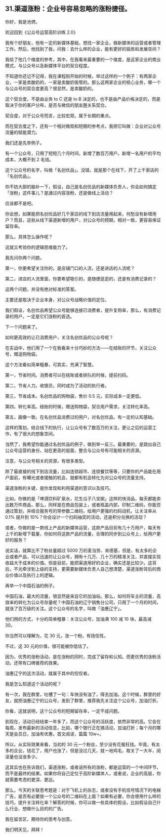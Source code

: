 ## 31.渠道涨粉：企业号容易忽略的涨粉捷径。
你好，我是池骋。


欢迎回到《公众号运营高阶训练 2.0》


我有个好朋友，他有一定的新媒体基础，想找一家企业，做新媒体的运营或者管理工作。然后，他找到了我，问我：去什么样的企业，能有更好的锻炼和发展空间？


我给了他几个维度的参考，其中，在我看来最重要的一个维度，是这家企业的商业模式，与公众号以及新媒体平台的契合程度。


不知道你还记不记得，我在课程刚开始的时候，举过这样的一个例子：有两家企业，一家是卖酸奶的，一家是卖酸奶吸管的。那么这两家企业的核心业务，哪一个与公众号的契合度更高？很显然，是卖酸奶的。


这个契合度，不是由业务 to C 还是 to B 决定的，也不是由产品价格决定的，而是取决于你的客户分布，是否与微信的朋友圈关系契合。


契合度，对于公众号而言，比较宏观，属于长期的重点。


而在契合度之下，还有一个相对微观和短期的参考点，我把它叫做：企业对公众号流量的赋能潜力。


我们还是先举例子。


有一个公众号，只用了短短几个月时间，新增了数百万用户。新增一名用户的平均成本，大概不到 2 毛钱。


这个公众号的名字，叫做「名创优品」。没错，就是那个在线下，开了上千家店的「名创优品」。


你不妨大胆的脑补一下，假设，自己是名创优品的新媒体负责人，你会如何搞定「涨粉」这件事儿？是通过内容涨粉，还是做线上活动？


应该都不是吧。


你会想，如果能把名创优品好几千家店的线下到店流量用起来，何愁没有新增用户？而且，这些从线下渠道新增的用户，对公众号的预期，相对一致，更容易保证留存率。


那么，具体怎么操作呢？


这就又考验你的逻辑思维能力了。


我先问你两个问题。


第一，你更希望关注你的，是店铺门口的人流，还是进店的人流呢？


第二，进店的人流里面，你更希望吸引的，是随便逛逛的，还是有消费记录的？


这两个问题，并没有绝对标准的答案。


主要还是取决于企业本身，对公众号战略价值的定位。


我们假设，名创优品希望公众号能够连接已消费者，提升复购率，那么，有消费记录的用户，一定是它们涨粉的首选。


下一个问题来了。


如何更高效的让已消费用户，关注名创优品的公众号呢？


在实战中，他们用了一个在我看来十分巧妙的方法——在结账的环节，关注公众号，赠送购物袋。


这个方法看似简单粗暴，可其实，充满了智慧。


第一，节省时间。消费者可以在结账或者排队的时候，提前扫码。


第二，节省人力。收银员，同时成为了活动的执行者。


第三，节省成本。名创优品的购物袋，售价 0.5 元，实际成本一定更低。


第四，转化率高。结账的时候，赠送购物袋，契合用户需求，关注转化率高。


第五，画像一致。在名创优品消费过的用户，对名创优品，有一定的认知基础。


这样的策划，结合线下的执行，让公众号有了数百万的关注，更让之后的运营工作，有了很大的想象空间。


当然了，我希望你能通过名创优品的例子，做到举一反三。最重要的，是跳出自己公众号运营的身份，站在更高的层面，整合与公众号有可能相关的资源。


注意，与公众号相关的资源，有很多类型。


除了最直接的线下到店流量，比如连锁超市、连锁餐饮等等，只要你的产品能在用户面前，有曝光或者接触的机会，就都有机会转化为对公众号的流量支持。


渠道涨粉的关键，是你发现和利用渠道的意识以及技巧。


比如，你做的是「啤酒饮料矿泉水，花生瓜子八宝粥」这样的快消品，每天都能卖出数万件商品，那么，同样是在商品包装上，或者瓶盖内部，印制二维码，你能否通过策划，并结合服务号的带参数二维码，给用户更强的扫码动机，让关注率从 0.1% 提升到 10%？你会设计一个扫码抽奖的活动，还是积分兑换的活动？


或者，你做的是一款线上产品的新媒体运营，这款产品目前有几十万用户，每天有上千的新增下载量，你如何将这款产品的流量，合理的同步到公众号上，给用户更好的服务？


说实话，就算比不了粉丝量超过 5000 万的麦当劳、肯德基，但是，有太多的企业或者产品，可以迅速的让公众号，拥有十几万、几十万的精准关注，并直接实现收益大于成本的价值。但是目前，能把渠道用好的企业，确实还是比较少。这背后，不光牵涉到上级的支持，更需要新媒体负责人自己想清楚，渠道涨粉背后的商业价值以及执行上的逻辑。


再举一个中国石油的例子。


中国石油，最大的流量，很显然是来自它的加油站。那么，如何将车主的流量，高效率的转化为公众号存量呢？中国石油的辽宁销售分公司，只用了一个月的时间，就涨了百万级的关注。这个公众号的名字，叫做「油惠辽宁」。


他们用的方式，十分的简单粗暴：关注公众号，加油满 100 减 10 块，最高减 30。


你当然可以理解为，花 30 元，涨一个粉。有钱任性。


不过，这 30 元的价值，很可能被你低估了。


因为，优秀的涨粉活动，是在涨粉的同时，完成了留存和认知。而更优秀的涨粉活动，还带有口碑推荐的效果。


油惠辽宁的这次活动，就属于其中的佼佼者。


我是怎么知道这个活动的呢？


有一次，我在群里，吐槽了一句：车快没有油了，得去加油。这个时候，群里的好友，就把油惠辽宁的公众号，发到了群里，推荐我先关注这个公众号，加油打折。


你看，这就说明，这个公众号的短期留存率，一定不成问题。


到现在，活动已经结束一年多了，而这个公众号的活跃度，依然非常的高。它会在每周，发布最新的活动信息，比如，哪个银行正在搞活动，加油打折；每个月的哪天是会员日，加油有优惠。首文阅读，篇篇 10w+。


所以，从实际效果来看，当初的 30 元一个粉丝，至少没有花冤枉钱。毕竟，有太多的企业，钱花了，用户也涨了，但是没过几天，就一地鸡毛，取关了一大半，阅读量也没涨多少。


这其实也在告诉我们，渠道涨粉，或者说所有的涨粉，都是运营的一个中间环节，而不是最终的结果。如果你将自己定位于高阶新媒体人，或者说，企业的高层，你就需要考虑的更深、更远。


那么，今天的关联思考题是：对于飞机上的杂志，或者没有手机信号情况下的电梯广告，是否有必要放一个公众号的二维码在上面？如果有必要，你会使用什么样的技巧，提升关注转化率？解答的时候，你可以做一些具体的假设，比如假设自己什么行业、想做什么目的的广告。


我在留言区，期待你的思考与创意。


我们明天见，拜拜！

